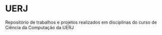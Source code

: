 # UERJ
Repositório de trabalhos e projetos realizados em disciplinas do curso de Ciência da Computação da UERJ
